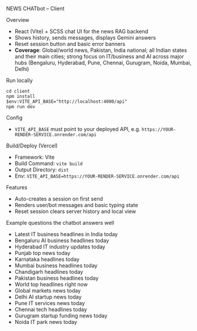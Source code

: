 NEWS CHATbot – Client

Overview

- React (Vite) + SCSS chat UI for the news RAG backend
- Shows history, sends messages, displays Gemini answers
- Reset session button and basic error banners
- **Coverage**: Global/world news, Pakistan, India national; all Indian states and their main cities; strong focus on IT/business and AI across major hubs (Bengaluru, Hyderabad, Pune, Chennai, Gurugram, Noida, Mumbai, Delhi)

Run locally

```
cd client
npm install
$env:VITE_API_BASE="http://localhost:4000/api"
npm run dev
```

Config

- `VITE_API_BASE` must point to your deployed API, e.g. `https://YOUR-RENDER-SERVICE.onrender.com/api`

Build/Deploy (Vercel)

- Framework: Vite
- Build Command: `vite build`
- Output Directory: `dist`
- Env: `VITE_API_BASE=https://YOUR-RENDER-SERVICE.onrender.com/api`

Features

- Auto-creates a session on first send
- Renders user/bot messages and basic typing state
- Reset session clears server history and local view

Example questions the chatbot answers well

- Latest IT business headlines in India today
- Bengaluru AI business headlines today
- Hyderabad IT industry updates today
- Punjab top news today
- Karnataka headlines today
- Mumbai business headlines today
- Chandigarh headlines today
- Pakistan business headlines today
- World top headlines right now
- Global markets news today
- Delhi AI startup news today
- Pune IT services news today
- Chennai tech headlines today
- Gurugram startup funding news today
- Noida IT park news today
